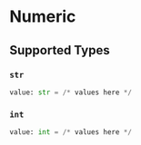 # Numeric


## Supported Types

### `str`

```python
value: str = /* values here */
```

### `int`

```python
value: int = /* values here */
```

